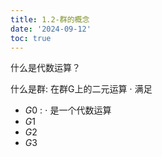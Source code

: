 ```yaml
---
title: 1.2-群的概念
date: '2024-09-12'
toc: true
---
```


什么是代数运算？

什么是群: 在群G上的二元运算 $\cdot$ 满足

- $G0$ : $\cdot$ 是一个代数运算
- $G1$
- $G2$
- $G3$
